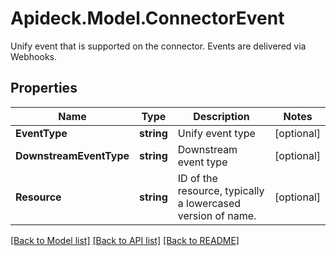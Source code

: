 # Apideck.Model.ConnectorEvent
Unify event that is supported on the connector. Events are delivered via Webhooks.

## Properties

Name | Type | Description | Notes
------------ | ------------- | ------------- | -------------
**EventType** | **string** | Unify event type | [optional] 
**DownstreamEventType** | **string** | Downstream event type | [optional] 
**Resource** | **string** | ID of the resource, typically a lowercased version of name. | [optional] 

[[Back to Model list]](../README.md#documentation-for-models) [[Back to API list]](../README.md#documentation-for-api-endpoints) [[Back to README]](../README.md)


